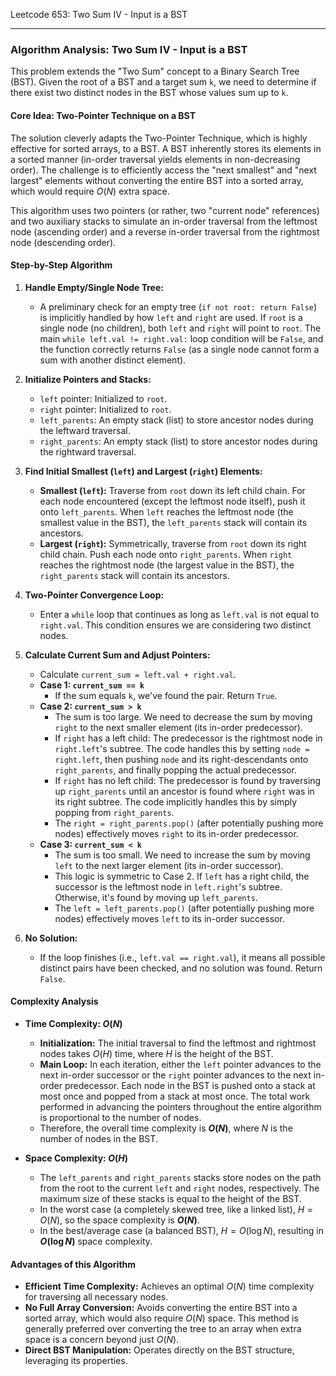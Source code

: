 Leetcode 653: Two Sum IV - Input is a BST
___
### **Algorithm Analysis: Two Sum IV - Input is a BST**

This problem extends the "Two Sum" concept to a Binary Search Tree (BST). Given the root of a BST and a target sum `k`, we need to determine if there exist two distinct nodes in the BST whose values sum up to `k`.

#### **Core Idea: Two-Pointer Technique on a BST**

The solution cleverly adapts the Two-Pointer Technique, which is highly effective for sorted arrays, to a BST. A BST inherently stores its elements in a sorted manner (in-order traversal yields elements in non-decreasing order). The challenge is to efficiently access the "next smallest" and "next largest" elements without converting the entire BST into a sorted array, which would require $O(N)$ extra space.

This algorithm uses two pointers (or rather, two "current node" references) and two auxiliary stacks to simulate an in-order traversal from the leftmost node (ascending order) and a reverse in-order traversal from the rightmost node (descending order).

#### **Step-by-Step Algorithm**

1.  **Handle Empty/Single Node Tree:**
    * A preliminary check for an empty tree (`if not root: return False`) is implicitly handled by how `left` and `right` are used. If `root` is a single node (no children), both `left` and `right` will point to `root`. The main `while left.val != right.val:` loop condition will be `False`, and the function correctly returns `False` (as a single node cannot form a sum with another distinct element).

2.  **Initialize Pointers and Stacks:**
    * `left` pointer: Initialized to `root`.
    * `right` pointer: Initialized to `root`.
    * `left_parents`: An empty stack (list) to store ancestor nodes during the leftward traversal.
    * `right_parents`: An empty stack (list) to store ancestor nodes during the rightward traversal.

3.  **Find Initial Smallest (`left`) and Largest (`right`) Elements:**
    * **Smallest (`left`):** Traverse from `root` down its left child chain. For each node encountered (except the leftmost node itself), push it onto `left_parents`. When `left` reaches the leftmost node (the smallest value in the BST), the `left_parents` stack will contain its ancestors.
    * **Largest (`right`):** Symmetrically, traverse from `root` down its right child chain. Push each node onto `right_parents`. When `right` reaches the rightmost node (the largest value in the BST), the `right_parents` stack will contain its ancestors.

4.  **Two-Pointer Convergence Loop:**
    * Enter a `while` loop that continues as long as `left.val` is not equal to `right.val`. This condition ensures we are considering two distinct nodes.

5.  **Calculate Current Sum and Adjust Pointers:**
    * Calculate `current_sum = left.val + right.val`.
    * **Case 1: `current_sum == k`**
        * If the sum equals `k`, we've found the pair. Return `True`.
    * **Case 2: `current_sum > k`**
        * The sum is too large. We need to decrease the sum by moving `right` to the next smaller element (its in-order predecessor).
        * If `right` has a left child: The predecessor is the rightmost node in `right.left`'s subtree. The code handles this by setting `node = right.left`, then pushing `node` and its right-descendants onto `right_parents`, and finally popping the actual predecessor.
        * If `right` has no left child: The predecessor is found by traversing up `right_parents` until an ancestor is found where `right` was in its right subtree. The code implicitly handles this by simply popping from `right_parents`.
        * The `right = right_parents.pop()` (after potentially pushing more nodes) effectively moves `right` to its in-order predecessor.
    * **Case 3: `current_sum < k`**
        * The sum is too small. We need to increase the sum by moving `left` to the next larger element (its in-order successor).
        * This logic is symmetric to Case 2. If `left` has a right child, the successor is the leftmost node in `left.right`'s subtree. Otherwise, it's found by moving up `left_parents`.
        * The `left = left_parents.pop()` (after potentially pushing more nodes) effectively moves `left` to its in-order successor.

6.  **No Solution:**
    * If the loop finishes (i.e., `left.val == right.val`), it means all possible distinct pairs have been checked, and no solution was found. Return `False`.

#### **Complexity Analysis**

* **Time Complexity: $O(N)$**
    * **Initialization:** The initial traversal to find the leftmost and rightmost nodes takes $O(H)$ time, where $H$ is the height of the BST.
    * **Main Loop:** In each iteration, either the `left` pointer advances to the next in-order successor or the `right` pointer advances to the next in-order predecessor. Each node in the BST is pushed onto a stack at most once and popped from a stack at most once. The total work performed in advancing the pointers throughout the entire algorithm is proportional to the number of nodes.
    * Therefore, the overall time complexity is **$O(N)$**, where $N$ is the number of nodes in the BST.

* **Space Complexity: $O(H)$**
    * The `left_parents` and `right_parents` stacks store nodes on the path from the root to the current `left` and `right` nodes, respectively. The maximum size of these stacks is equal to the height of the BST.
    * In the worst case (a completely skewed tree, like a linked list), $H = O(N)$, so the space complexity is **$O(N)$**.
    * In the best/average case (a balanced BST), $H = O(\log N)$, resulting in **$O(\log N)$** space complexity.

#### **Advantages of this Algorithm**

* **Efficient Time Complexity:** Achieves an optimal $O(N)$ time complexity for traversing all necessary nodes.
* **No Full Array Conversion:** Avoids converting the entire BST into a sorted array, which would also require $O(N)$ space. This method is generally preferred over converting the tree to an array when extra space is a concern beyond just $O(N)$.
* **Direct BST Manipulation:** Operates directly on the BST structure, leveraging its properties.
